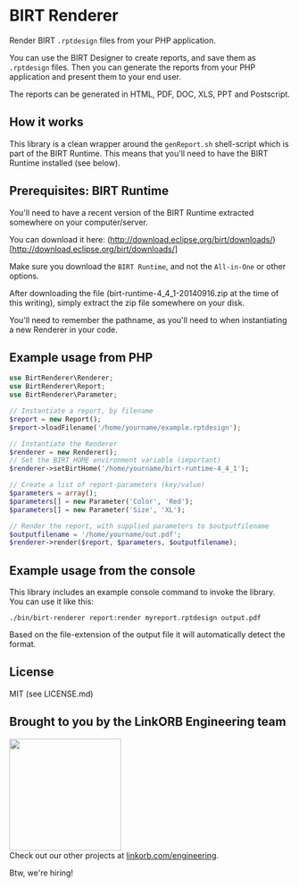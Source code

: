 # BIRT Renderer

Render BIRT `.rptdesign` files from your PHP application.

You can use the BIRT Designer to create reports, and save them as `.rptdesign` files.
Then you can generate the reports from your PHP application and present them to your end user.

The reports can be generated in HTML, PDF, DOC, XLS, PPT and Postscript.

## How it works

This library is a clean wrapper around the `genReport.sh` shell-script which is part of the BIRT Runtime.
This means that you'll need to have the BIRT Runtime installed (see below).

## Prerequisites: BIRT Runtime

You'll need to have a recent version of the BIRT Runtime extracted somewhere on your computer/server.

You can download it here: (http://download.eclipse.org/birt/downloads/)[http://download.eclipse.org/birt/downloads/]

Make sure you download the `BIRT Runtime`, and not the `All-in-One` or other options.

After downloading the file (birt-runtime-4_4_1-20140916.zip at the time of this writing), simply extract the zip file somewhere on your disk.

You'll need to remember the pathname, as you'll need to when instantiating a new Renderer in your code.

## Example usage from PHP

```php
use BirtRenderer\Renderer;
use BirtRenderer\Report;
use BirtRenderer\Parameter;

// Instantiate a report, by filename
$report = new Report();
$report->loadFilename('/home/yourname/example.rptdesign');

// Instantiate the Renderer
$renderer = new Renderer();
// Set the BIRT_HOME environment variable (important)
$renderer->setBirtHome('/home/yourname/birt-runtime-4_4_1');

// Create a list of report-parameters (key/value)
$parameters = array();
$parameters[] = new Parameter('Color', 'Red');
$parameters[] = new Parameter('Size', 'XL');

// Render the report, with supplied parameters to $outputfilename
$outputfilename = '/home/yourname/out.pdf';
$renderer->render($report, $parameters, $outputfilename);
```

## Example usage from the console

This library includes an example console command to invoke the library. You can use it like this:

    ./bin/birt-renderer report:render myreport.rptdesign output.pdf

Based on the file-extension of the output file it will automatically detect the format.

## License

MIT (see LICENSE.md)

## Brought to you by the LinkORB Engineering team

<img src="http://www.linkorb.com/d/meta/tier1/images/linkorbengineering-logo.png" width="200px" /><br />
Check out our other projects at [linkorb.com/engineering](http://www.linkorb.com/engineering).

Btw, we're hiring!
